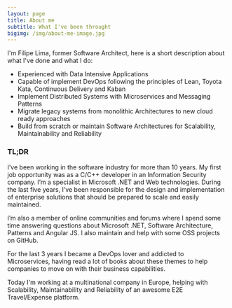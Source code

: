 ```yaml
---
layout: page
title: About me
subtitle: What I've been throught
bigimg: /img/about-me-image.jpg
---
```


I'm Filipe Lima, former Software Architect, here is a short description about what I've done and what I do:

* Experienced with Data Intensive Applications
* Capable of implement DevOps following the principles of Lean, Toyota Kata, Continuous Delivery and Kaban
* Implement Distributed Systems with Microservices and Messaging Patterns
* Migrate legacy systems from monolithic Architectures to new cloud ready approaches
* Build from scratch or maintain Software Architectures for Scalability, Maintainability and Reliability

### TL;DR

I’ve been working in the software industry for more than 10 years. My first job opportunity was as a C/C++ developer in an Information Security company. I’m a specialist in Microsoft .NET and Web technologies. During the last five years, I’ve been responsible for the design and implementation of enterprise solutions that should be prepared to scale and easily maintained.

I’m also a member of online communities and forums where I spend some time answering questions about Microsoft .NET, Software Architecture, Patterns and Angular JS. I also maintain and help with some OSS projects on GitHub. 

For the last 3 years I became a DevOps lover and addicted to Microservices, having read a lot of books about these themes to help companies to move on with their business capabilities.

Today I'm working at a multinational company in Europe, helping with Scalability, Maintainability and Reliability of an awesome E2E Travel/Expense platform.


